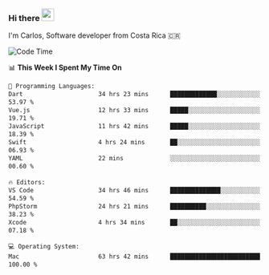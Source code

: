 ### Hi there <img src="https://media.giphy.com/media/hvRJCLFzcasrR4ia7z/giphy.gif" width="25px" height="25px">

I'm Carlos, Software developer from Costa Rica 🇨🇷

[//]: # (<a href="https://app.daily.dev/carum98"><img src="https://github.com/carum98/carum98/blob/main/devcard.svg" width="400" alt="Carlos Umaña Acevedo's Dev Card"/></a>)


<!--START_SECTION:waka-->
![Code Time](http://img.shields.io/badge/Code%20Time-10%2C926%20hrs%2042%20mins-blue)

📊 **This Week I Spent My Time On** 

```text
💬 Programming Languages: 
Dart                     34 hrs 23 mins      █████████████░░░░░░░░░░░░   53.97 % 
Vue.js                   12 hrs 33 mins      █████░░░░░░░░░░░░░░░░░░░░   19.71 % 
JavaScript               11 hrs 42 mins      █████░░░░░░░░░░░░░░░░░░░░   18.39 % 
Swift                    4 hrs 24 mins       ██░░░░░░░░░░░░░░░░░░░░░░░   06.93 % 
YAML                     22 mins             ░░░░░░░░░░░░░░░░░░░░░░░░░   00.60 % 

🔥 Editors: 
VS Code                  34 hrs 46 mins      ██████████████░░░░░░░░░░░   54.59 % 
PhpStorm                 24 hrs 21 mins      ██████████░░░░░░░░░░░░░░░   38.23 % 
Xcode                    4 hrs 34 mins       ██░░░░░░░░░░░░░░░░░░░░░░░   07.18 % 

💻 Operating System: 
Mac                      63 hrs 42 mins      █████████████████████████   100.00 % 
```


<!--END_SECTION:waka-->
